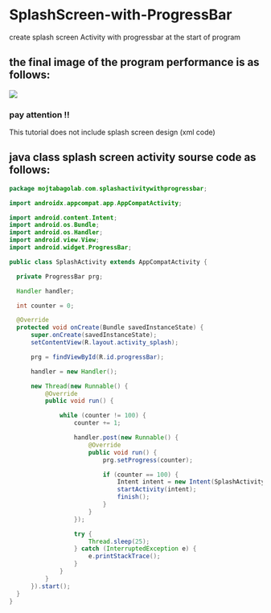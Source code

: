 # SplashScreen-with-ProgressBar
create splash screen Activity with progressbar at the start of program


## the final image of the program performance is as follows:
<img src="https://bayanbox.ir/view/567845713627656600/bandicam-2021-10-29-17-35-09-233.gif" />




### pay attention !!
  This tutorial does not include splash screen design (xml code)
  
  ## java class splash screen activity sourse code as follows:
  ```java
  package mojtabagolab.com.splashactivitywithprogressbar;

import androidx.appcompat.app.AppCompatActivity;

import android.content.Intent;
import android.os.Bundle;
import android.os.Handler;
import android.view.View;
import android.widget.ProgressBar;

public class SplashActivity extends AppCompatActivity {

    private ProgressBar prg;

    Handler handler;

    int counter = 0;

    @Override
    protected void onCreate(Bundle savedInstanceState) {
        super.onCreate(savedInstanceState);
        setContentView(R.layout.activity_splash);

        prg = findViewById(R.id.progressBar);

        handler = new Handler();

        new Thread(new Runnable() {
            @Override
            public void run() {

                while (counter != 100) {
                    counter += 1;

                    handler.post(new Runnable() {
                        @Override
                        public void run() {
                            prg.setProgress(counter);

                            if (counter == 100) {
                                Intent intent = new Intent(SplashActivity.this, MainActivity.class);
                                startActivity(intent);
                                finish();
                            }
                        }
                    });

                    try {
                        Thread.sleep(25);
                    } catch (InterruptedException e) {
                        e.printStackTrace();
                    }
                }
            }
        }).start();
    }
}
```
